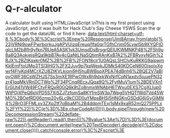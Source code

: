# Q-r-alculator

A calculator built using HTML/JavaScript
\nThis is my first project using JavaScript, and it was built for Hack Club's Say Cheese YSWS
Scan the qr code to get the dataURL or find it here: [data:text/html;charset=utf-8,%3Cbody%3E%3Cscript%3Enew%20Response(Uint8Array.from(atob(%22jVRNj9owFPwrborkuJgAPVUizqEreuql1fa0qrTGfhCrjm05LywI5b9XYQFtDglcLM2b8fh9yfkn7RUeA5ASK1vk3UmsdDsBrsgrQElUKWMNKP48%2F5h9u8a8Q3AokjejsRQa9kbB7Ay4cQaNtLNaSQtimRAnKxB7A2%2FBRyxyNGih%2BJX%2BZtKqxkr0MZ%2B%2FB%2FON18cir1U0AQsLSHClvKuRKKG9aipwmKkIEmFtoUMp3TSI3lHG%2FX2Juy9p7kpWexkJDMkS40KDCeN60OisoIxXgwrf4FlyKd4MCrXZU8ZtKVLkioni9H5huBWBspXPEA74dBnh6%2BQE2V7aBloyOWF36CsWZHJS7Ss3mXE1RPwOWx8h9dxkWxNrfCqN1axdvSjuuePN32zr41qqMkVRnDCTWq%2F34PCnqREcxJQqa9Q%2FytMuV1um%2BDEVXn1ErGUt41VW49FCtvFRQxR0GQ6k9tZo8nmxWNAbH6TWxu0EXS7CgXLIup0WtPOjXPeQ6pVPD5S7XiSZJ7zfomSa8KYfmSW3p7Wpg5VHQTfWd7Vd45WMO%2BOefRD06zmp20y6Lc9kCOD0uYMpsBHSj5HNGKnGSDdG6jGyGiMN4%2BrO3FFMLxv3ZXpZtf7oBbaM%2B4ddpmTExj1sMx9xaR52mQ275PPLx%2FYf%22)%2C(e%3D%3Ee.charCodeAt(0)))).body.pipeThrough(new%20DecompressionStream(%22deflate-raw%22)).getReader().read().then(((%7Bvalue%3Ae%7D)%3D%3E(document.open()%2Cdocument.write((new%20TextDecoder).decode(e))%2Cdocument.close()))).catch(console.error)%3C%2Fscript%3E](url)

